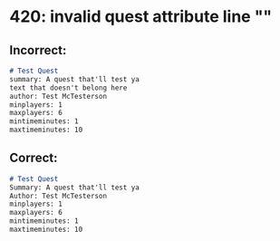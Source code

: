 # 420: invalid quest attribute line "<text>"
## Incorrect:

```markdown
# Test Quest
summary: A quest that'll test ya
text that doesn't belong here
author: Test McTesterson
minplayers: 1
maxplayers: 6
mintimeminutes: 1
maxtimeminutes: 10
```

## Correct:

```markdown
# Test Quest
Summary: A quest that'll test ya
Author: Test McTesterson
minplayers: 1
maxplayers: 6
mintimeminutes: 1
maxtimeminutes: 10
```

